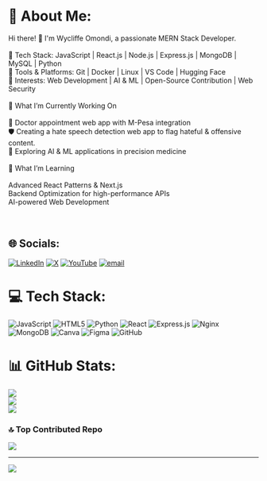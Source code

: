 # 💫 About Me:
Hi there! 👋 I'm Wycliffe Omondi, a passionate MERN Stack Developer.<br><br>🔹 Tech Stack: JavaScript | React.js | Node.js | Express.js | MongoDB | MySQL | Python<br>🔹 Tools & Platforms: Git | Docker | Linux | VS Code | Hugging Face<br>🔹 Interests: Web Development | AI & ML | Open-Source Contribution | Web Security<br><br>🎯 What I’m Currently Working On<br><br>    🚀 Doctor appointment web app with M-Pesa integration<br>    🛡️ Creating a hate speech detection web app to flag hateful & offensive content.<br>    🤖 Exploring AI & ML applications in precision medicine<br><br>🌱 What I’m Learning<br><br>    Advanced React Patterns & Next.js<br>    Backend Optimization for high-performance APIs<br>    AI-powered Web Development<br><br><br>


## 🌐 Socials:
[![LinkedIn](https://img.shields.io/badge/LinkedIn-%230077B5.svg?logo=linkedin&logoColor=white)](https://linkedin.com/in/@wycliffe-omondi-933601266) [![X](https://img.shields.io/badge/X-black.svg?logo=X&logoColor=white)](https://x.com/@OdhiamboWy66854) [![YouTube](https://img.shields.io/badge/YouTube-%23FF0000.svg?logo=YouTube&logoColor=white)](https://youtube.com/@OdhiamboWycliffe-z4f) [![email](https://img.shields.io/badge/Email-D14836?logo=gmail&logoColor=white)](mailto:omondiwycliffe2222@gmail.com) 

# 💻 Tech Stack:
![JavaScript](https://img.shields.io/badge/javascript-%23323330.svg?style=for-the-badge&logo=javascript&logoColor=%23F7DF1E) ![HTML5](https://img.shields.io/badge/html5-%23E34F26.svg?style=for-the-badge&logo=html5&logoColor=white) ![Python](https://img.shields.io/badge/python-3670A0?style=for-the-badge&logo=python&logoColor=ffdd54) ![React](https://img.shields.io/badge/react-%2320232a.svg?style=for-the-badge&logo=react&logoColor=%2361DAFB) ![Express.js](https://img.shields.io/badge/express.js-%23404d59.svg?style=for-the-badge&logo=express&logoColor=%2361DAFB) ![Nginx](https://img.shields.io/badge/nginx-%23009639.svg?style=for-the-badge&logo=nginx&logoColor=white) ![MongoDB](https://img.shields.io/badge/MongoDB-%234ea94b.svg?style=for-the-badge&logo=mongodb&logoColor=white) ![Canva](https://img.shields.io/badge/Canva-%2300C4CC.svg?style=for-the-badge&logo=Canva&logoColor=white) ![Figma](https://img.shields.io/badge/figma-%23F24E1E.svg?style=for-the-badge&logo=figma&logoColor=white) ![GitHub](https://img.shields.io/badge/github-%23121011.svg?style=for-the-badge&logo=github&logoColor=white)
# 📊 GitHub Stats:
![](https://github-readme-stats.vercel.app/api?username=odhiambow2354&theme=dark&hide_border=false&include_all_commits=false&count_private=false)<br/>
![](https://github-readme-streak-stats.herokuapp.com/?user=odhiambow2354&theme=dark&hide_border=false)<br/>
![](https://github-readme-stats.vercel.app/api/top-langs/?username=odhiambow2354&theme=dark&hide_border=false&include_all_commits=false&count_private=false&layout=compact)

### 🔝 Top Contributed Repo
![](https://github-contributor-stats.vercel.app/api?username=odhiambow2354&limit=5&theme=dark&combine_all_yearly_contributions=true)

---
[![](https://visitcount.itsvg.in/api?id=odhiambow2354&icon=0&color=0)](https://visitcount.itsvg.in)

<!-- Proudly created with GPRM ( https://gprm.itsvg.in ) -->

